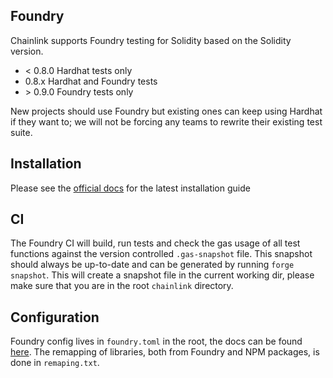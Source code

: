 ## Foundry

Chainlink supports Foundry testing for Solidity based on the Solidity version.

- < 0.8.0 Hardhat tests only
- 0.8.x Hardhat and Foundry tests
- \> 0.9.0 Foundry tests only

New projects should use Foundry but existing ones can keep using Hardhat if they want to; we will not be forcing any teams to rewrite their existing test suite.

## Installation

Please see the [official docs](https://book.getfoundry.sh/getting-started/installation) for the latest installation guide

## CI

The Foundry CI will build, run tests and check the gas usage of all test functions against the version controlled `.gas-snapshot` file.
This snapshot should always be up-to-date and can be generated by running `forge snapshot`. 
This will create a snapshot file in the current working dir, please make sure that you are in the root `chainlink` directory.

## Configuration

Foundry config lives in `foundry.toml` in the root, the docs can be found [here](https://book.getfoundry.sh/config/).
The remapping of libraries, both from Foundry and NPM packages, is done in `remaping.txt`.


